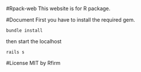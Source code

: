 #Rpack-web
This website is for R package.

#Document
First you have to install the required gem.

    bundle install

then start the localhost

    rails s



#License
MIT by Rfirm

